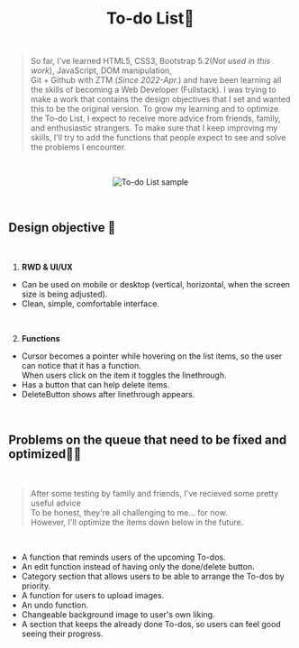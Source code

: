 <h1 align="center"> To-do List📝 </h1>

<br>

>  So far, I've learned HTML5, CSS3, Bootstrap 5.2(*Not used in this work*), JavaScript, DOM manipulation, <br>Git + Github with ZTM (*Since 2022-Apr.*) and have been learning all the skills of becoming a Web Developer (Fullstack). I was trying to make a work that contains the design objectives that I set and wanted this to be the original version. To grow my learning and to optimize the To-do List, I expect to receive more advice from friends, family, and enthusiastic strangers. To make sure that I keep improving my skills, I'll try to add the functions that people expect to see and solve the problems I  encounter.

<br>

<p align="center">
  <img alt="To-do List sample" src="https://drive.google.com/uc?export=view&id=1GrtkTPhaEKp6OY-yEpXh_SutPdTkgQji" />
 </p>
<br>

## Design objective 🎯
<br>

1. **RWD & UI/UX**

  * Can be used on mobile or desktop (vertical, horizontal, when the screen size is being adjusted).
  * Clean, simple, comfortable interface.
  
  <br>
  
2. **Functions**

  * Cursor becomes a pointer while hovering on the list items, so the user can notice that it has a function. <br>When users click on the item it toggles the linethrough.
  * Has a button that can help delete items.
  * DeleteButton shows after linethrough appears.
  
<br>

## Problems on the queue that need to be fixed and optimized💪🏻

<br>

> After some testing by family and friends, I've recieved some pretty useful advice<br> To be honest, they're all challenging to me... for now.<br>However, I'll optimize the items down below in the future.

<br>

* A function that reminds users of the upcoming To-dos.
* An edit function instead of having only the done/delete button.
* Category section that allows users to be able to arrange the To-dos by priority.
* A function for users to upload images.
* An undo function.
* Changeable background image to user's own liking.
* A section that keeps the already done To-dos, so users can feel good seeing their progress.
